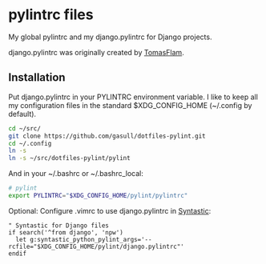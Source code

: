 pylintrc files
==============

My global pylintrc and my django.pylintrc for Django projects.

django.pylintrc was originally created by
[TomasFlam](https://github.com/TomasFlam).

## Installation

Put django.pylintrc in your PYLINTRC environment variable.  I like to keep all
my configuration files in the standard $XDG_CONFIG_HOME (~/.config by default).

```bash
cd ~/src/
git clone https://github.com/gasull/dotfiles-pylint.git
cd ~/.config
ln -s
ln -s ~/src/dotfiles-pylint/pylint
```

And in your ~/.bashrc or ~/.bashrc_local:

```bash
# pylint
export PYLINTRC="$XDG_CONFIG_HOME/pylint/pylintrc"
```

Optional: Configure .vimrc to use django.pylintrc in
[Syntastic](https://github.com/scrooloose/syntastic):

```vim
" Syntastic for Django files
if search('^from django', 'npw')
  let g:syntastic_python_pylint_args='--rcfile="$XDG_CONFIG_HOME/pylint/django.pylintrc"'
endif
```
